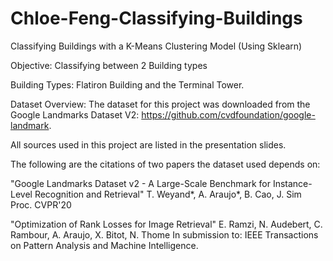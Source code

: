 # Chloe-Feng-Classifying-Buildings

Classifying Buildings with a K-Means Clustering Model (Using Sklearn)

Objective: Classifying between 2 Building types

Building Types: Flatiron Building and the Terminal Tower. 

Dataset Overview: The dataset for this project was downloaded from the Google Landmarks Dataset V2: https://github.com/cvdfoundation/google-landmark. 

All sources used in this project are listed in the presentation slides. 

The following are the citations of two papers the dataset used depends on: 

"Google Landmarks Dataset v2 - A Large-Scale Benchmark for Instance-Level Recognition and Retrieval"
T. Weyand*, A. Araujo*, B. Cao, J. Sim
Proc. CVPR'20

"Optimization of Rank Losses for Image Retrieval"
E. Ramzi, N. Audebert, C. Rambour, A. Araujo, X. Bitot, N. Thome
In submission to: IEEE Transactions on Pattern Analysis and Machine Intelligence.
